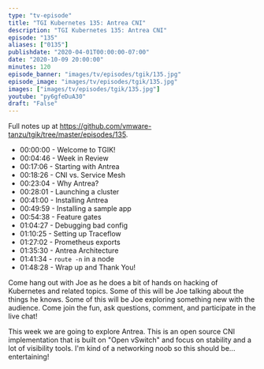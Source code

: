 ```yaml
---
type: "tv-episode"
title: "TGI Kubernetes 135: Antrea CNI"
description: "TGI Kubernetes 135: Antrea CNI"
episode: "135"
aliases: ["0135"]
publishdate: "2020-04-01T00:00:00-07:00"
date: "2020-10-09 20:00:00"
minutes: 120
episode_banner: "images/tv/episodes/tgik/135.jpg"
episode_image: "images/tv/episodes/tgik/135.jpg"
images: ["images/tv/episodes/tgik/135.jpg"]
youtube: "py6gfeDuA30"
draft: "False"
---
```


Full notes up at https://github.com/vmware-tanzu/tgik/tree/master/episodes/135.

- 00:00:00 - Welcome to TGIK!
- 00:04:46 - Week in Review
- 00:17:06 - Starting with Antrea
- 00:18:26 - CNI vs. Service Mesh
- 00:23:04 - Why Antrea?
- 00:28:01 - Launching a cluster
- 00:41:00 - Installing Antrea
- 00:49:59 - Installing a sample app
- 00:54:38 - Feature gates
- 01:04:27 - Debugging bad config
- 01:10:25 - Setting up Traceflow
- 01:27:02 - Prometheus exports
- 01:35:30 - Antrea Architecture
- 01:41:34 - `route -n` in a node
- 01:48:28 - Wrap up and Thank You!

Come hang out with Joe as he does a bit of hands on hacking of Kubernetes and related topics. Some of this will be Joe talking about the things he knows. Some of this will be Joe exploring something new with the audience. Come join the fun, ask questions, comment, and participate in the live chat!

This week we are going to explore Antrea. This is an open source CNI implementation that is built on "Open vSwitch" and focus on stability and a lot of visibility tools.  I'm kind of a networking noob so this should be... entertaining!